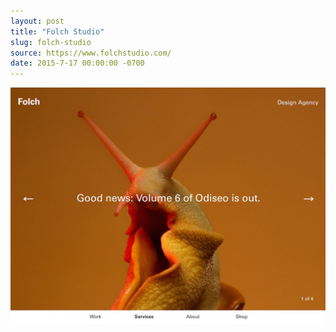 ```yaml
---
layout: post
title: "Folch Studio"
slug: folch-studio
source: https://www.folchstudio.com/
date: 2015-7-17 00:00:00 -0700
---
```


<img src="/assets/img/screenshots/folch-studio.jpg">
